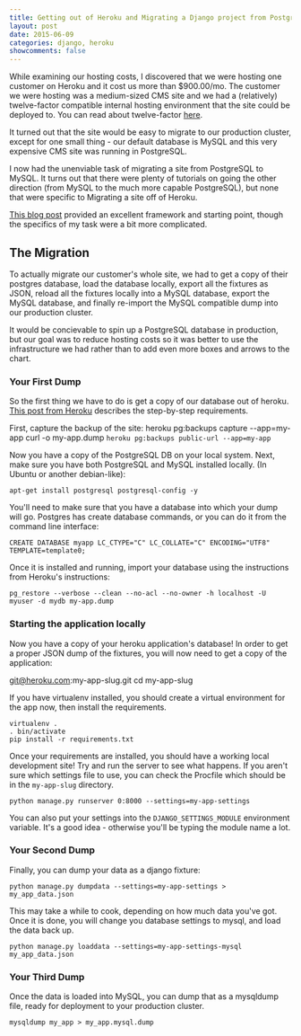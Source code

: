 ```yaml
---
title: Getting out of Heroku and Migrating a Django project from PostgreSQL to MySQL
layout: post
date: 2015-06-09
categories: django, heroku
showcomments: false
---
```


While examining our hosting costs, I discovered that we were hosting one customer on Heroku and it cost us more than $900.00/mo.  The customer we were hosting was a medium-sized CMS site and we had a (relatively) twelve-factor compatible internal hosting environment that the site could be deployed to.  You can read about twelve-factor [here](http://12factor.net/).

It turned out that the site would be easy to migrate to our production cluster, except for one small thing - our default database is MySQL and this very expensive CMS site was running in PostgreSQL.

I now had the unenviable task of migrating a site from PostgreSQL to MySQL.  It turns out that there were plenty of tutorials on going the other direction (from MySQL to the much more capable PostgreSQL), but none that were specific to Migrating a site off of Heroku.  

[This blog post](https://www.calazan.com/migrating-django-app-from-mysql-to-postgresql/) provided an excellent framework and starting point, though the specifics of my task were a bit more complicated.

## The Migration

To actually migrate our customer's whole site, we had to get a copy of their postgres database, load the database locally, export all the fixtures as JSON, reload all the fixtures locally into a MySQL database, export the MySQL database, and finally re-import the MySQL compatible dump into our production cluster.  

It would be concievable to spin up a PostgreSQL database in production, but our goal was to reduce hosting costs so it was better to use the infrastructure we had rather than to add even more boxes and arrows to the chart.

### Your First Dump

So the first thing we have to do is get a copy of our database out of heroku.  [This post from Heroku](https://devcenter.heroku.com/articles/heroku-postgres-import-export) describes the step-by-step requirements.


First, capture the backup of the site:
    heroku pg:backups capture --app=my-app
    curl -o my-app.dump `heroku pg:backups public-url --app=my-app`

Now you have a copy of the PostgreSQL DB on your local system.  Next, make sure you have both PostgreSQL and MySQL installed locally. (In Ubuntu or another debian-like): 

    apt-get install postgresql postgresql-config -y

You'll need to make sure that you have a database into which your dump will go.  Postgres has create database commands, or you can do it from the command line interface:

    CREATE DATABASE myapp LC_CTYPE="C" LC_COLLATE="C" ENCODING="UTF8" TEMPLATE=template0;

Once it is installed and running, import your database using the instructions from Heroku's instructions:

    pg_restore --verbose --clean --no-acl --no-owner -h localhost -U myuser -d mydb my-app.dump

### Starting the application locally

Now you have a copy of your heroku application's database!  In order to get a proper JSON dump of the fixtures, you will now need to get a copy of the application:

   git@heroku.com:my-app-slug.git 
   cd my-app-slug

If you have virtualenv installed, you should create a virtual environment for the app now, then install the requirements.

    virtualenv .
    . bin/activate
    pip install -r requirements.txt


Once your requirements are installed, you should have a working local development site!  Try and run the server to see what happens.  If you aren't sure which settings file to use, you can check the Procfile which should be in the `my-app-slug` directory.

    python manage.py runserver 0:8000 --settings=my-app-settings

You can also put your settings into the `DJANGO_SETTINGS_MODULE` environment variable.  It's a good idea - otherwise you'll be typing the module name a lot.

### Your Second Dump

Finally, you can dump your data as a django fixture:
   
    python manage.py dumpdata --settings=my-app-settings > my_app_data.json

This may take a while to cook, depending on how much data you've got.  Once it is done, you will change you database settings to mysql, and load the data back up.

    python manage.py loaddata --settings=my-app-settings-mysql my_app_data.json

### Your Third Dump

Once the data is loaded into MySQL, you can dump that as a mysqldump file, ready for deployment to your production cluster.

    mysqldump my_app > my_app.mysql.dump


